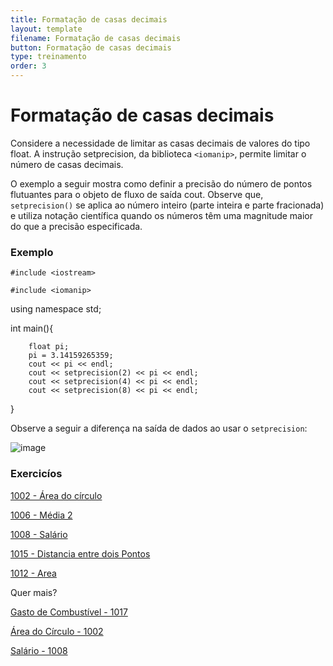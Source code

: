 ```yaml
---
title: Formatação de casas decimais
layout: template
filename: Formatação de casas decimais
button: Formatação de casas decimais
type: treinamento
order: 3
---
```


# Formatação de casas decimais

Considere a necessidade de limitar as casas decimais de valores do tipo float. A instrução setprecision, da biblioteca `<iomanip>`, permite limitar o número de casas decimais.

O exemplo a seguir mostra como definir a precisão do número de pontos flutuantes para o objeto de fluxo de saída cout. Observe que, `setprecision()` se aplica ao número inteiro (parte inteira e parte fracionada) e utiliza notação científica quando os números têm uma magnitude maior do que a precisão especificada.

### Exemplo

`#include <iostream>`

`#include <iomanip>`

using namespace std;

int main(){  

        float pi;
        pi = 3.14159265359;
        cout << pi << endl;
        cout << setprecision(2) << pi << endl;
        cout << setprecision(4) << pi << endl;
        cout << setprecision(8) << pi << endl;

}

Observe a seguir a diferença na saída de dados ao usar o `setprecision`:

![image](https://user-images.githubusercontent.com/65428645/165863274-f751bee7-04e5-4650-9c27-c264657b142a.png)


### Exercicíos
[1002 - Área do círculo](https://www.beecrowd.com.br/judge/en/problems/view/1002)

[1006 - Média 2](https://www.beecrowd.com.br/judge/en/problems/view/1006)

[1008 - Salário](https://www.beecrowd.com.br/judge/en/problems/view/1008)

[1015 - Distancia entre dois Pontos](https://www.beecrowd.com.br/judge/en/problems/view/1015)

[1012 - Area](https://www.beecrowd.com.br/judge/en/problems/view/1012)

Quer mais?

[Gasto de Combustível - 1017](https://www.beecrowd.com.br/judge/pt/problems/view/1017)

[Área do Círculo - 1002](https://www.beecrowd.com.br/judge/pt/problems/view/1002)

[Salário - 1008](https://www.beecrowd.com.br/judge/pt/problems/view/1008)




